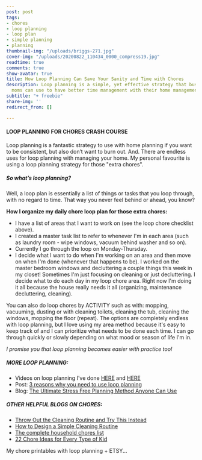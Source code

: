```yaml
---
post: post
tags:
- chores
- loop planning
- loop plan
- simple planning
- planning
thumbnail-img: "/uploads/briggs-271.jpg"
cover-img: "/uploads/20200822_110434_0000_compress19.jpg"
readtime: true
comments: true
show-avatar: true
title: How Loop Planning Can Save Your Sanity and Time with Chores
description: Loop planning is a simple, yet effective strategy that busy stay at home
  moms can use to have better time management with their home management.
subtitle: "+ freebie"
share-img: ''
redirect_from: []

---
```

#### LOOP PLANNING FOR CHORES CRASH COURSE

Loop planning is a fantastic strategy to use with home planning if you want to be consistent, but also don’t want to burn out. And. There are endless uses for loop planning with managing your home. My personal favourite is using a loop planning strategy for those "extra chores".

##### So what’s loop planning?

Well, a loop plan is essentially a list of things or tasks that you loop through, with no regard to time. That way you never feel behind or ahead, you know?

**How I organize my daily chore loop plan for those extra chores:**

* I have a list of areas that I want to work on (see the loop chore checklist above).
* I created a master task list to refer to whenever I'm in each area (such as laundry room - wipe windows, vacuum behind washer and so on).
* Currently I go through the loop on Monday-Thursday.
* I decide what I want to do when I'm working on an area and then move on when I'm done (whenever that happens to be). I worked on the master bedroom windows and decluttering a couple things this week in my closet! Sometimes I'm just focusing on cleaning or just decluttering. I decide what to do each day in my loop chore area. Right now I'm doing it all because the house really needs it all (organizing, maintenance decluttering, cleaning).

You can also do loop chores by ACTIVITY such as with: mopping, vacuuming, dusting or with cleaning toilets, cleaning the tub, cleaning the windows, mopping the floor (repeat). The options are completely endless with loop planning, but I love using my area method because it's easy to keep track of and I can prioritize what needs to be done each time. I can go through quickly or slowly depending on what mood or season of life I'm in.

_I promise you that loop planning becomes easier with practice too!_

##### MORE LOOP PLANNING:

* Videos on loop planning I've done [HERE](https://www.instagram.com/p/CTzLnadj5OS/) and [HERE](https://www.instagram.com/p/CeElgpKJrsk/)
* Post: [3 reasons why you need to use loop planning](https://www.instagram.com/p/CeElgpKJrsk/)
* Blog: [The Ultimate Stress Free Planning Method Anyone Can Use](https://www.simplehomemom.com/the-ultimate-stress-free-planning-method-anyone-can-use/)

##### OTHER HELPFUL BLOGS ON CHORES:

* [Throw Out the Cleaning Routine and Try This Instead](https://www.simplehomemom.com/throw-out-the-cleaning-routine-and-try-this-instead/)
* [How to Design a Simple Cleaning Routine](https://www.simplehomemom.com/how-to-design-a-simple-cleaning-routine/)
* [The complete household chores list](https://bungalow.com/articles/the-complete-household-chores-list)
* [22 Chore Ideas for Every Type of Kid](https://www.parents.com/toddlers-preschoolers/development/behavioral/chores-for-kids/)

My chore printables with loop planning + ETSY...